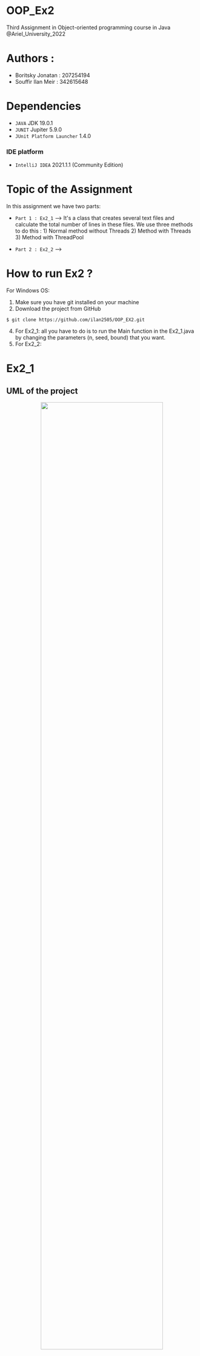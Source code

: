 # OOP_Ex2
Third Assignment in Object-oriented programming course in Java @Ariel_University_2022

# Authors :
* Boritsky Jonatan : 207254194
* Souffir Ilan Meir : 342615648

# Dependencies

* ``JAVA`` JDK 19.0.1
* ``JUNIT`` Jupiter 5.9.0
* ``JUnit Platform Launcher`` 1.4.0

### IDE platform
* ``IntelliJ IDEA`` 2021.1.1 (Community Edition)

# Topic of the Assignment 
In this assignment we have two parts:
* ```Part 1 : Ex2_1``` -->  It's a class that creates several text files and calculate the total number of lines in these files. We use three methods to do this : 1) Normal method without Threads  2) Method with Threads  3) Method with ThreadPool 

* ```Part 2 : Ex2_2``` -->

# How to run Ex2 ?
For Windows OS:  
1. Make sure you have git installed on your machine
2. Download the project from GitHub
```
$ git clone https://github.com/ilan2505/OOP_EX2.git
```
4. For Ex2_1: all you have to do is to run the Main function in the Ex2_1.java by changing the parameters (n, seed, bound) that you want.
5. For Ex2_2: 

# Ex2_1 
## UML of the project 
<p align="center">
  <img align="center" width=80% src = "https://user-images.githubusercontent.com/55143087/210436830-59020281-6a61-4902-8bca-98aa585104f9.png"/>
</p>

## Ex2_1 contains 4 classes :
### Ex2_1.java
This class creates several text files and calculate the total number of lines in these files with methods using nothing, threads and threadPool.<br>
Explanation of each methods :
* createTextFiles(int n, int seed, int bound) --> This method creates n text files on disk and returns an array of the file names. In each line we write a sentence : "Hello World".
* getNumOfLines(String[] fileNames) --> Gives the total number of lines in these files. This method doesn't use any thread.
* getNumOfLinesThreads(String[] fileNames) --> Gives the total number of lines in these files using Threads.
* getNumOfLinesThreadPool(String[] fileNames) --> Gives the total number of lines in these files using ThreadPool.

### functions.java
This class contains helps functions that we use in our Ex2_1.java class.<br>
Explanation of each methods :
* count_lines(String file_name) --> Opens a file and counts the lines inside the file.
* create_files(int num_file) --> Creates a new file with the name "file_X".
* write_files(String file_name, int num_lines) --> Writes "Hello World" in each line of the file.

### FileLineCounter.java
This class extends Thread that we need to use threads in our function number 3 "getNumOfLinesThreads(String[] fileNames)". <br>
Objects of this class :
* fileName --> Name of the file.
* numOfLines --> Number of lines.<br><br>
Explanation of each methods :
* FileLineCounter(String fileName) --> Constructor.
* run() --> Run method for the third function with threads.
* getNumOfLines() --> Gives the num of lines into threads.

### FileLineCounterCallable.java
This class is an implement of Callable that we need to use ThreadPool in our function number 4 "getNumOfLinesThreadPool(String[] fileNames)".<br>
Objects of this class :
* fileName --> Name of the file.
* numOfLines --> Number of lines.<br><br>
Explanation of each methods :
* FileLineCounterCallable(String fileName) --> Constructor.
* call() --> Call method for the forth function with ThreadPool.

## Results for our 3 functions 
### For n=100, seed=42, bound=999 :
```
[Normal Example]
Number of lines : 54096
Time : 93 ms

[Example using Threads]
Number of lines : 54096
Time : 80 ms

[Example using Threads Pool]
Number of lines : 54096
Time : 78 ms
```
### For n=1 000, seed=42, bound=9 999 :
```
[Normal Example]
Number of lines : 4945060
Time : 1157 ms

[Example using Threads]
Number of lines : 4945060
Time : 621 ms

[Example using Threads Pool]
Number of lines : 4945060
Time : 591 ms
```
### For n=1 000, seed=42, bound=99 999 :
```
[Normal Example]
Number of lines : 49029445
Time : 3674 ms

[Example using Threads]
Number of lines : 49029445
Time : 1892 ms

[Example using Threads Pool]
Number of lines : 49029445
Time : 1818 ms
```
### For n=10 000, seed=42, bound=99 999 :
```
[Normal Example]
Number of lines : 498839180
Time : 49523 ms

[Example using Threads]
Number of lines : 498839180
Time : 24363 ms

[Example using Threads Pool]
Number of lines : 498839180
Time : 23994 ms
```
### Explanation of the results we saw before :
We can conclude two important things: 
* the first is that the first method without using thread or thread pool is much slower than the other two methods. 
* the second is that for the other two methods (thread and threadPool) they are roughly equal with a slight advantage for threadPool which is a tiny bit faster. <br><br>

The reason is simple, it's just that thread and threadPool methods can perform several tasks at the same time unlike the first method which does one by one.
We can also see that the more files we have with more and more lines, the more the 3 methods will take longer to give the total number of lines in all the files. Conclusion always use Thread or ThreadPool depending on what you need to do in parallel !






# Ex2_2 

## UML of the project 
<p align="center">
  <img align="center" width=80% src = ""/>
</p>






